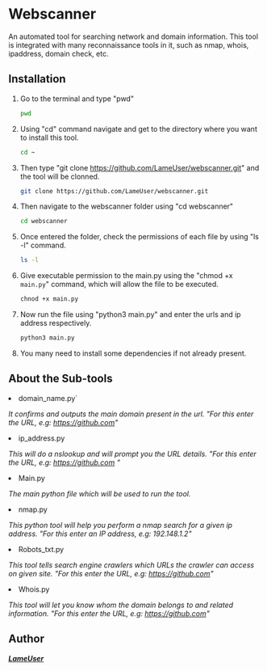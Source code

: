 # Webscanner

An automated tool for searching network and domain information. This tool is integrated with many reconnaissance tools in it, such as nmap, whois, ipaddress, domain check, etc. 


## Installation

1. Go to the terminal and type "pwd"
   ```sh
   pwd
   ```

2. Using "cd" command navigate and get to the directory where you want to install this tool.
   ```sh
   cd ~ 
   ```

3. Then type "git clone https://github.com/LameUser/webscanner.git" and the tool will be clonned.
   ```sh
   git clone https://github.com/LameUser/webscanner.git
   ```

4. Then navigate to the webscanner folder using "cd webscanner"
   ```sh
   cd webscanner
   ```
   
6. Once entered the folder, check the permissions of each file by using "ls -l" command.
   ```sh
   ls -l
   ```

7. Give executable permission to the main.py using the "chmod +x `main.py`" command, which will allow the file to be executed.
   ```sh
   chnod +x main.py
   ```
   
8. Now run the file using "python3 main.py" and enter the urls and ip address respectively.
   ```sh
   python3 main.py
   ```
   
9. You many need to install some dependencies if not already present.




## About the Sub-tools

<li>domain_name.py`</li>

   _It confirms and outputs the main domain present in the url.
   "For this enter the URL, e.g: https://github.com"_

<li>ip_address.py</li>

   _This will do a nslookup and will prompt you the URL details.
   "For this enter the URL, e.g: https://github.com "_

<li>Main.py</li>

_The main python file which will be used to run the tool._

<li>nmap.py</li>

_This python tool will help you perform a nmap search for a given ip address.
"For this enter an IP address, e.g: 192.148.1.2"_

<li>Robots_txt.py</li>

_This tool tells search engine crawlers which URLs the crawler can access on given site.
"For this enter the URL, e.g: https://github.com"_


<li>Whois.py</li>

_This tool will let you know whom the domain belongs to and related information.
"For this enter the URL, e.g: https://github.com"_


## Author

**_[LameUser](https://github.com/LameUser)_**

